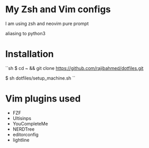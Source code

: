 My Zsh and Vim configs
======================

I am using zsh and neovim pure prompt 

aliasing to python3


Installation
=============

  ``sh
  $ cd ~ && git clone https://github.com/rajibahmed/dotfiles.git
  
  $ sh dotfiles/setup_machine.sh
  ``




Vim plugins used
================

   * FZF
   * Ultisinps
   * YouCompleteMe
   * NERDTree
   * editorconfig
   * lightline



